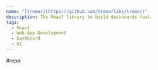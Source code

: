```yaml
---
name: "[tremor](https://github.com/tremorlabs/tremor)"
description: The React library to build dashboards fast.
tags:
  - React
  - Web-App-Development
  - Dashboard
  - UI
---
```

#repo